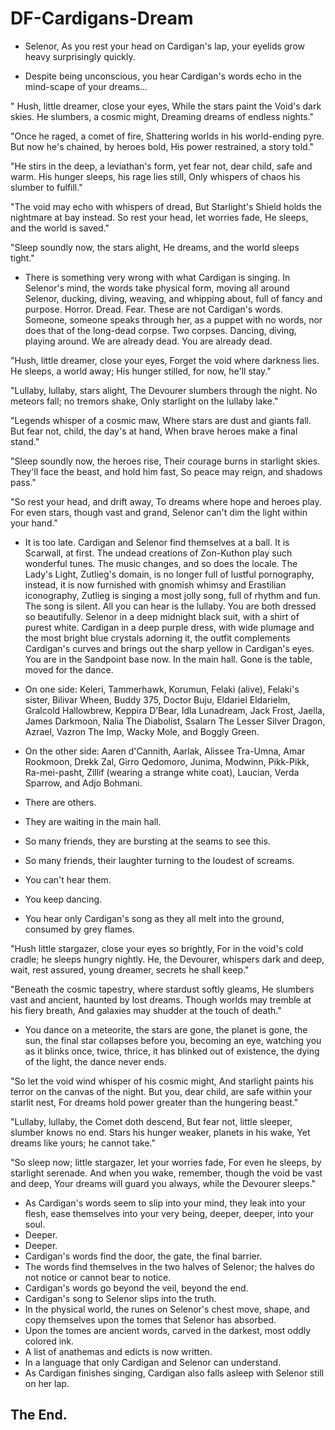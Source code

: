 # DF-Cardigans-Dream

- Selenor,
As you rest your head on Cardigan's lap, your eyelids grow heavy surprisingly quickly.

- Despite being unconscious, you hear Cardigan's words echo in the mind-scape of your dreams...

" Hush, little dreamer, close your eyes,
While the stars paint the Void's dark skies.
He slumbers, a cosmic might,
Dreaming dreams of endless nights."

"Once he raged, a comet of fire,
Shattering worlds in his world-ending pyre.
But now he's chained, by heroes bold,
His power restrained, a story told."

"He stirs in the deep, a leviathan's form,
yet fear not, dear child, safe and warm.
His hunger sleeps, his rage lies still,
Only whispers of chaos his slumber to fulfill."

"The void may echo with whispers of dread,
But Starlight's Shield holds the nightmare at bay instead.
So rest your head, let worries fade,
He sleeps, and the world is saved."

"Sleep soundly now, the stars alight,
He dreams, and the world sleeps tight."

- There is something very wrong with what Cardigan is singing. In Selenor's mind, the words take physical form, moving all around Selenor, ducking, diving, weaving, and whipping about, full of fancy and purpose. Horror. Dread. Fear. These are not Cardigan's words. Someone, someone speaks through her, as a puppet with no words, nor does that of the long-dead corpse. Two corpses. Dancing, diving, playing around. We are already dead. You are already dead.

"Hush, little dreamer, close your eyes,
Forget the void where darkness lies.
He sleeps, a world away;
His hunger stilled, for now, he'll stay."

"Lullaby, lullaby, stars alight,
The Devourer slumbers through the night.
No meteors fall; no tremors shake,
Only starlight on the lullaby lake."

"Legends whisper of a cosmic maw,
Where stars are dust and giants fall.
But fear not, child, the day's at hand,
When brave heroes make a final stand."

"Sleep soundly now, the heroes rise,
Their courage burns in starlight skies.
They'll face the beast, and hold him fast,
So peace may reign, and shadows pass."

"So rest your head, and drift away,
To dreams where hope and heroes play.
For even stars, though vast and grand,
Selenor can't dim the light within your hand."

- It is too late. Cardigan and Selenor find themselves at a ball. It is Scarwall, at first. The undead creations of Zon-Kuthon play such wonderful tunes. The music changes, and so does the locale. The Lady's Light, Zutlieg's domain, is no longer full of lustful pornography, instead, it is now furnished with gnomish whimsy and Erastilian iconography, Zutlieg is singing a most jolly song, full of rhythm and fun. The song is silent. All you can hear is the lullaby. You are both dressed so beautifully. Selenor in a deep midnight black suit, with a shirt of purest white. Cardigan in a deep purple dress, with wide plumage and the most bright blue crystals adorning it, the outfit complements Cardigan's curves and brings out the sharp yellow in Cardigan's eyes. You are in the Sandpoint base now. In the main hall. Gone is the table, moved for the dance.

- On one side: Keleri, Tammerhawk, Korumun, Felaki (alive), Felaki's sister, Bilivar Wheen, Buddy 375, Doctor Buju, Eldariel Eldarielm, Gralcold Hallowbrew, Keppira D’Bear, Idla Lunadream, Jack Frost, Jaella, James Darkmoon, Nalia The Diabolist, Ssalarn The Lesser Silver Dragon, Azrael, Vazron The Imp, Wacky Mole, and Boggly Green.

- On the other side: Aaren d'Cannith, Aarlak, Alissee Tra-Umna, Amar Rookmoon, Drekk Zal, Girro Qedomoro, Junima, Modwinn, Pikk-Pikk, Ra-mei-pasht, Zillif (wearing a strange white coat), Laucian, Verda Sparrow, and Adjo Bohmani.

- There are others.
- They are waiting in the main hall.
- So many friends, they are bursting at the seams to see this.
- So many friends, their laughter turning to the loudest of screams.
- You can't hear them.
- You keep dancing.
- You hear only Cardigan's song as they all melt into the ground, consumed by grey flames.

"Hush little stargazer, close your eyes so brightly,
For in the void's cold cradle; he sleeps hungry nightly.
He, the Devourer, whispers dark and deep,
wait, rest assured, young dreamer, secrets he shall keep."

"Beneath the cosmic tapestry, where stardust softly gleams, 
He slumbers vast and ancient, haunted by lost dreams. 
Though worlds may tremble at his fiery breath, 
And galaxies may shudder at the touch of death."

- You dance on a meteorite, the stars are gone, the planet is gone, the sun, the final star collapses before you, becoming an eye, watching you as it blinks once, twice, thrice, it has blinked out of existence, the dying of the light, the dance never ends.

"So let the void wind whisper of his cosmic might,
And starlight paints his terror on the canvas of the night.
But you, dear child, are safe within your starlit nest,
For dreams hold power greater than the hungering beast."

"Lullaby, lullaby, the Comet doth descend,
But fear not, little sleeper, slumber knows no end.
Stars his hunger weaker, planets in his wake,
Yet dreams like yours; he cannot take."

"So sleep now; little stargazer, let your worries fade,
For even he sleeps, by starlight serenade.
And when you wake, remember, though the void be vast and deep,
Your dreams will guard you always, while the Devourer sleeps."

- As Cardigan's words seem to slip into your mind, they leak into your flesh, ease themselves into your very being, deeper, deeper, into your soul. 
- Deeper. 
- Deeper. 
- Cardigan's words find the door, the gate, the final barrier. 
- The words find themselves in the two halves of Selenor; the halves do not notice or cannot bear to notice. 
- Cardigan's words go beyond the veil, beyond the end. 
- Cardigan's song to Selenor slips into the truth. 
- In the physical world, the runes on Selenor's chest move, shape, and copy themselves upon the tomes that Selenor has absorbed. 
- Upon the tomes are ancient words, carved in the darkest, most oddly colored ink. 
- A list of anathemas and edicts is now written. 
- In a language that only Cardigan and Selenor can understand. 
- As Cardigan finishes singing, Cardigan also falls asleep with Selenor still on her lap. 

## The End.
